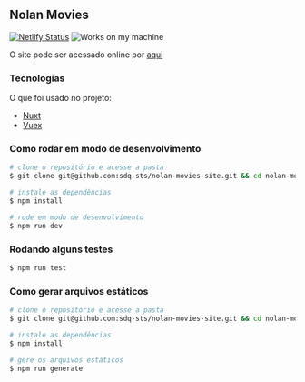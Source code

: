 ## Nolan Movies

[![Netlify Status](https://api.netlify.com/api/v1/badges/271b5bcc-f088-476d-b371-2d0b1e04b8f4/deploy-status)](https://app.netlify.com/sites/nolan-movies/deploys)
![Works on my machine](https://img.shields.io/static/v1.svg?label=Funciona%20na%20minha%20m%C3%A1quina&message=%C2%AF%5C_(%E3%83%84)_%2F%C2%AF&color=yellow&style=flat-square)

O site pode ser acessado online por [aqui](https://nolan-movies.netlify.com/)

### Tecnologias

O que foi usado no projeto:

  - [Nuxt](https://nuxtjs.org/)
  - [Vuex](https://vuex.vuejs.org/)

### Como rodar em modo de desenvolvimento

```bash
# clone o repositório e acesse a pasta
$ git clone git@github.com:sdq-sts/nolan-movies-site.git && cd nolan-movies-site

# instale as dependências
$ npm install

# rode em modo de desenvolvimento
$ npm run dev
```

### Rodando alguns testes

```bash
$ npm run test
```

### Como gerar arquivos estáticos

``` bash
# clone o repositório e acesse a pasta
$ git clone git@github.com:sdq-sts/nolan-movies-site.git && cd nolan-movies-site

# instale as dependências
$ npm install

# gere os arquivos estáticos
$ npm run generate
```
